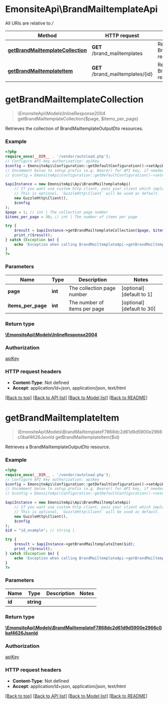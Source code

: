 # EmonsiteApi\BrandMailtemplateApi

All URIs are relative to */*

Method | HTTP request | Description
------------- | ------------- | -------------
[**getBrandMailtemplateCollection**](BrandMailtemplateApi.md#getbrandmailtemplatecollection) | **GET** /brand_mailtemplates | Retrieves the collection of BrandMailtemplateOutputDto resources.
[**getBrandMailtemplateItem**](BrandMailtemplateApi.md#getbrandmailtemplateitem) | **GET** /brand_mailtemplates/{id} | Retrieves a BrandMailtemplateOutputDto resource.

# **getBrandMailtemplateCollection**
> \EmonsiteApi\Models\InlineResponse2004 getBrandMailtemplateCollection($page, $items_per_page)

Retrieves the collection of BrandMailtemplateOutputDto resources.

### Example
```php
<?php
require_once(__DIR__ . '/vendor/autoload.php');
// Configure API key authorization: apiKey
$config = EmonsiteApi\Configuration::getDefaultConfiguration()->setApiKey('Authorization', 'YOUR_API_KEY');
// Uncomment below to setup prefix (e.g. Bearer) for API key, if needed
// $config = EmonsiteApi\Configuration::getDefaultConfiguration()->setApiKeyPrefix('Authorization', 'Bearer');

$apiInstance = new EmonsiteApi\Api\BrandMailtemplateApi(
    // If you want use custom http client, pass your client which implements `GuzzleHttp\ClientInterface`.
    // This is optional, `GuzzleHttp\Client` will be used as default.
    new GuzzleHttp\Client(),
    $config
);
$page = 1; // int | The collection page number
$items_per_page = 30; // int | The number of items per page

try {
    $result = $apiInstance->getBrandMailtemplateCollection($page, $items_per_page);
    print_r($result);
} catch (Exception $e) {
    echo 'Exception when calling BrandMailtemplateApi->getBrandMailtemplateCollection: ', $e->getMessage(), PHP_EOL;
}
?>
```

### Parameters

Name | Type | Description  | Notes
------------- | ------------- | ------------- | -------------
 **page** | **int**| The collection page number | [optional] [default to 1]
 **items_per_page** | **int**| The number of items per page | [optional] [default to 30]

### Return type

[**\EmonsiteApi\Models\InlineResponse2004**](../Model/InlineResponse2004.md)

### Authorization

[apiKey](../../README.md#apiKey)

### HTTP request headers

 - **Content-Type**: Not defined
 - **Accept**: application/ld+json, application/json, text/html

[[Back to top]](#) [[Back to API list]](../../README.md#documentation-for-api-endpoints) [[Back to Model list]](../../README.md#documentation-for-models) [[Back to README]](../../README.md)

# **getBrandMailtemplateItem**
> \EmonsiteApi\Models\BrandMailtemplateF7868dc2d61d9d5900e2966c0baf4626Jsonld getBrandMailtemplateItem($id)

Retrieves a BrandMailtemplateOutputDto resource.

### Example
```php
<?php
require_once(__DIR__ . '/vendor/autoload.php');
// Configure API key authorization: apiKey
$config = EmonsiteApi\Configuration::getDefaultConfiguration()->setApiKey('Authorization', 'YOUR_API_KEY');
// Uncomment below to setup prefix (e.g. Bearer) for API key, if needed
// $config = EmonsiteApi\Configuration::getDefaultConfiguration()->setApiKeyPrefix('Authorization', 'Bearer');

$apiInstance = new EmonsiteApi\Api\BrandMailtemplateApi(
    // If you want use custom http client, pass your client which implements `GuzzleHttp\ClientInterface`.
    // This is optional, `GuzzleHttp\Client` will be used as default.
    new GuzzleHttp\Client(),
    $config
);
$id = "id_example"; // string | 

try {
    $result = $apiInstance->getBrandMailtemplateItem($id);
    print_r($result);
} catch (Exception $e) {
    echo 'Exception when calling BrandMailtemplateApi->getBrandMailtemplateItem: ', $e->getMessage(), PHP_EOL;
}
?>
```

### Parameters

Name | Type | Description  | Notes
------------- | ------------- | ------------- | -------------
 **id** | **string**|  |

### Return type

[**\EmonsiteApi\Models\BrandMailtemplateF7868dc2d61d9d5900e2966c0baf4626Jsonld**](../Model/BrandMailtemplateF7868dc2d61d9d5900e2966c0baf4626Jsonld.md)

### Authorization

[apiKey](../../README.md#apiKey)

### HTTP request headers

 - **Content-Type**: Not defined
 - **Accept**: application/ld+json, application/json, text/html

[[Back to top]](#) [[Back to API list]](../../README.md#documentation-for-api-endpoints) [[Back to Model list]](../../README.md#documentation-for-models) [[Back to README]](../../README.md)

